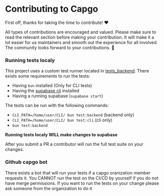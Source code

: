 <!-- omit in toc -->
# Contributing to Capgo

First off, thanks for taking the time to contribute! ❤️

All types of contributions are encouraged and valued. Please make sure to read the relevant section before making your contribution. It will make it a lot easier for us maintainers and smooth out the experience for all involved. The community looks forward to your contributions. 🎉

### Running tests localy

This project uses a custom test runner located in [tests_backend](https://github.com/Cap-go/capgo/tree/main/tests_backend).
There exists some requirements to run the tests:
 * Having `bun` installed (Only for CLI tests)
 * Having the [supabase cli](https://supabase.com/docs/guides/cli) installed
 * Having a running supabase (`supabase start`)

The tests can be run with the following commands:
 * `CLI_PATH=/home/user/CLI/ bun test:backend` (backend only)
 * `CLI_PATH=/home/user/CLI/ bun test:cli` (cli only)
 * `bun test:backend`

**Running tests localy WILL make changes to supabase**

After you submit a PR a contributor will run the full test suite on your changes.

### Github capgo bot

There exists a bot that will run your tests if a capgo oranization member requests it. You CANNOT run the test on the CI/CD by yourself if you do not have merge permissions. If you want to run the tests on your change please ask someone from the organization to do it
